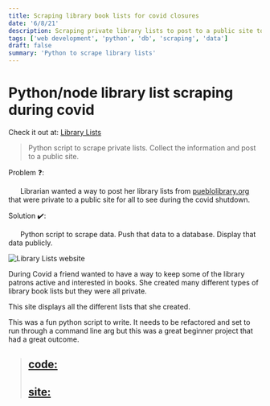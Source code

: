 ```yaml
---
title: Scraping library book lists for covid closures
date: '6/8/21'
description: Scraping private library lists to post to a public site to be displayed for the closure of the pueblo library during covid shutdown.
tags: ['web development', 'python', 'db', 'scraping', 'data']
draft: false
summary: 'Python to scrape library lists'
---
```


# Python/node library list scraping during covid

Check it out at: [Library Lists](tdnicola.github.io/librarylist/)

> Python script to scrape private lists. Collect the information and post to a public site.

Problem ❓:  

&nbsp;&nbsp;&nbsp;&nbsp;&nbsp;&nbsp;Librarian wanted a way to post her library lists from [pueblolibrary.org](www.pueblolibrary.org) that were private to a public site for all to see during the covid shutdown.


Solution ✔️:  

&nbsp;&nbsp;&nbsp;&nbsp;&nbsp;&nbsp;Python script to scrape data. Push that data to a database. Display that data publicly.


![Library Lists website](/static/images/librarylist.png)

During Covid a friend wanted to have a way to keep some of the library patrons active and interested in books. She created many different types of library book lists but they were all private. 

This site displays all the different lists that she created.

This was a fun python script to write. It needs to be refactored and set to run through a command line arg but this was a great beginner project that had a great outcome.


> ## [code:](https://github.com/tdnicola/libraryList)  
> ## [site:](tdnicola.github.io/librarylist/)  